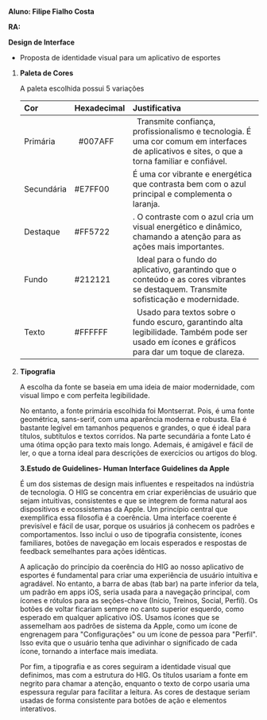 ﻿**Aluno: Filipe Fialho Costa**

**RA:**


**Design de Interface**



- Proposta de identidade visual para um aplicativo de esportes


1. **Paleta de Cores**

   A paleta escolhida possui 5 variações

   |Cor|Hexadecimal|Justificativa|
   | :- | :- | :- |
   |Primária|` `#007AFF|` `Transmite confiança, profissionalismo e tecnologia. É uma cor comum em interfaces de aplicativos e sites, o que a torna familiar e confiável.|
   |Secundária|#E7FF00|É uma cor vibrante e energética que contrasta bem com o azul principal e complementa o laranja.|
   |Destaque|#FF5722|. O contraste com o azul cria um visual energético e dinâmico, chamando a atenção para as ações mais importantes.|
   |Fundo|#212121|` `Ideal para o fundo do aplicativo, garantindo que o conteúdo e as cores vibrantes se destaquem. Transmite sofisticação e modernidade.|
   |Texto|#FFFFFF|` `Usado para textos sobre o fundo escuro, garantindo alta legibilidade. Também pode ser usado em ícones e gráficos para dar um toque de clareza.|


1. **Tipografia**

   A escolha da fonte se baseia em uma ideia de maior modernidade, com visual limpo e com perfeita legibilidade.

   No entanto, a fonte primária escolhida foi Montserrat. Pois, é uma fonte geométrica, sans-serif, com uma aparência moderna e robusta. Ela é bastante legível em tamanhos pequenos e grandes, o que é ideal para títulos, subtítulos e textos corridos. Na parte secundária a fonte Lato é uma ótima opção para texto mais longo. Ademais, é amigável e fácil de ler, o que a torna ideal para descrições de exercícios ou artigos do blog.

   **3.Estudo de Guidelines- Human Interface Guidelines da Apple**

   É um dos sistemas de design mais influentes e respeitados na indústria de tecnologia. O HIG se concentra em criar experiências de usuário que sejam intuitivas, consistentes e que se integrem de forma natural aos dispositivos e ecossistemas da Apple. Um princípio central que exemplifica essa filosofia é a coerência.  Uma interface coerente é previsível e fácil de usar, porque os usuários já conhecem os padrões e comportamentos. Isso inclui o uso de tipografia consistente, ícones familiares, botões de navegação em locais esperados e respostas de feedback semelhantes para ações idênticas.

   A aplicação do princípio da coerência do HIG ao nosso aplicativo de esportes é fundamental para criar uma experiência de usuário intuitiva e agradável. No entanto, a barra de abas (tab bar) na parte inferior da tela, um padrão em apps iOS, seria usada para a navegação principal, com ícones e rótulos para as seções-chave (Início, Treinos, Social, Perfil). Os botões de voltar ficariam sempre no canto superior esquerdo, como esperado em qualquer aplicativo iOS. Usamos ícones que se assemelham aos padrões de sistema da Apple, como um ícone de engrenagem para "Configurações" ou um ícone de pessoa para "Perfil". Isso evita que o usuário tenha que adivinhar o significado de cada ícone, tornando a interface mais imediata.

   Por fim, a tipografia e as cores seguiram a identidade visual que definimos, mas com a estrutura do HIG. Os títulos usariam a fonte em negrito para chamar a atenção, enquanto o texto de corpo usaria uma espessura regular para facilitar a leitura. As cores de destaque seriam usadas de forma consistente para botões de ação e elementos interativos.


